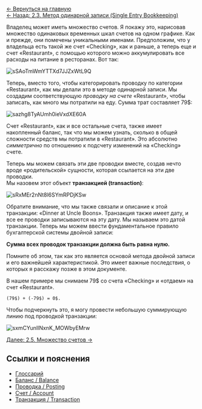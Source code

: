 [← Вернуться на главную](https://github.com/aroundblacksneverrelax/publictranslations/wiki/%D0%9C%D0%B5%D1%82%D0%BE%D0%B4-%D0%B4%D0%B2%D0%BE%D0%B9%D0%BD%D0%BE%D0%B9-%D0%B7%D0%B0%D0%BF%D0%B8%D1%81%D0%B8-(The-Double-Entry-Counting-Method),-%D0%9C%D0%B0%D1%80%D1%82%D0%B8%D0%BD-%D0%91%D0%BB%D0%B5)
<br>[← Назад: 2.3. Метод одинарной записи (Single Entry Bookkeeping)](https://github.com/aroundblacksneverrelax/publictranslations/wiki/2.3.-%D0%9C%D0%B5%D1%82%D0%BE%D0%B4-%D0%B4%D0%B2%D0%BE%D0%B9%D0%BD%D0%BE%D0%B9-%D0%B7%D0%B0%D0%BF%D0%B8%D1%81%D0%B8,-%D0%BE%D1%81%D0%BD%D0%BE%D0%B2%D1%8B-%D0%BC%D0%B5%D1%82%D0%BE%D0%B4%D0%B0-%D0%B4%D0%B2%D0%BE%D0%B9%D0%BD%D0%BE%D0%B9-%D0%B7%D0%B0%D0%BF%D0%B8%D1%81%D0%B8,-%D0%9C%D0%B5%D1%82%D0%BE%D0%B4-%D0%BE%D0%B4%D0%B8%D0%BD%D0%B0%D1%80%D0%BD%D0%BE%D0%B9-%D0%B7%D0%B0%D0%BF%D0%B8%D1%81%D0%B8-(Single-Entry-Bookkeeping))

Владелец может иметь множество счетов. Я покажу это, нарисовав множество одинаковых временных шкал счетов на одном графике. Как и прежде, они помечены уникальными именами. Предположим, что у владельца есть такой же счет «Checking», как и раньше, а теперь еще и счет «Restaurant», с помощью которого можно аккумулировать все расходы на питание в ресторанах. Вот так:

![sSAoTmWmYTTXd7JJZxWtL9Q](https://user-images.githubusercontent.com/14002721/80749773-a8352380-8b2f-11ea-8cea-3e0bb265b21d.png)

Теперь, вместо того, чтобы категорировать проводку по категории «Restaurant», как мы делали это в методе одинарной записи. Мы создадим соответствующую _проводку на счете_ «Restaurant», чтобы записать, как много мы потратили на еду. Сумма трат составляет 79$:

![sazhg8TyAUmh0ieVxdXE60A](https://user-images.githubusercontent.com/14002721/80750419-b8013780-8b30-11ea-9868-84753940a1f5.png)

Счет «Restaurant», как и все остальные счета, также имеет накопленный баланс, так что мы можем узнать, сколько в общей сложности средств мы потратили в «Restaurant». Это абсолютно _симметрично_ по отношению к подсчету изменений на «Checking» счете.

Теперь мы можем связать эти две проводки вместе, создав нечто вроде «родительской» сущности, которая ссылается на эти две проводки. <br> Мы назовем этот объект **транзакцией (transaction)**:

![sRxMEr2nNt8l6SYmRPDjKSw](https://user-images.githubusercontent.com/14002721/80751489-90ab6a00-8b32-11ea-9a12-95248743ec99.png)

Обратите внимание, что мы также связали и описание к этой транзакции: «Dinner at Uncle Boons». Транзакция также имеет дату, и все ее проводки записываются на эту дату. Мы называем это датой транзакции. Теперь мы можем ввести фундаментальное правило бухгалтерской системы двойной записи: 

**Сумма всех проводок транзакции должна быть равна нулю.**

Помните об этом, так как это является основой метода двойной записи и его важнейшей характеристикой. Это имеет важные последствия, о которых я расскажу позже в этом документе.

В нашем примере мы снимаем 79$ со счета «Checking» и «отдаем» на счет «Restaurant». 

`(79$) + (-79$) = 0$.`

Чтобы подчеркнуть это, я могу провести небольшую суммирующую линию под проводкой транзакции:

![sxmCYunIlNxnK_MOWbyEMrw](https://user-images.githubusercontent.com/14002721/80752219-d0268600-8b33-11ea-8585-6421db39f571.png)

[Далее: 2.5. Множество счетов →](https://github.com/aroundblacksneverrelax/publictranslations/wiki/2.5.-%D0%9C%D0%B5%D1%82%D0%BE%D0%B4-%D0%B4%D0%B2%D0%BE%D0%B9%D0%BD%D0%BE%D0%B9-%D0%B7%D0%B0%D0%BF%D0%B8%D1%81%D0%B8,-%D0%9E%D1%81%D0%BD%D0%BE%D0%B2%D1%8B-%D0%BC%D0%B5%D1%82%D0%BE%D0%B4%D0%B0-%D0%B4%D0%B2%D0%BE%D0%B9%D0%BD%D0%BE%D0%B9-%D0%B7%D0%B0%D0%BF%D0%B8%D1%81%D0%B8,-%D0%9C%D0%BD%D0%BE%D0%B6%D0%B5%D1%81%D1%82%D0%B2%D0%BE-%D1%81%D1%87%D0%B5%D1%82%D0%BE%D0%B2)

## Ссылки и пояснения
- [Глоссарий](https://github.com/aroundblacksneverrelax/publictranslations/wiki/0.-%D0%9C%D0%B5%D1%82%D0%BE%D0%B4-%D0%B4%D0%B2%D0%BE%D0%B9%D0%BD%D0%BE%D0%B9-%D0%B7%D0%B0%D0%BF%D0%B8%D1%81%D0%B8,-%D0%93%D0%BB%D0%BE%D1%81%D1%81%D0%B0%D1%80%D0%B8%D0%B9)
- [Баланс / Balance](https://ru.wikipedia.org/wiki/%D0%91%D1%83%D1%85%D0%B3%D0%B0%D0%BB%D1%82%D0%B5%D1%80%D1%81%D0%BA%D0%B8%D0%B9_%D0%B1%D0%B0%D0%BB%D0%B0%D0%BD%D1%81)
- [Проводка / Posting](https://ru.wikipedia.org/wiki/%D0%9F%D1%80%D0%BE%D0%B2%D0%BE%D0%B4%D0%BA%D0%B0_(%D0%B1%D1%83%D1%85%D0%B3%D0%B0%D0%BB%D1%82%D0%B5%D1%80%D0%B8%D1%8F))
- [Счет / Account](https://ru.wikipedia.org/wiki/%D0%91%D1%83%D1%85%D0%B3%D0%B0%D0%BB%D1%82%D0%B5%D1%80%D1%81%D0%BA%D0%B8%D0%B9_%D1%81%D1%87%D1%91%D1%82)
- [Транзакция / Transaction](https://ru.wikipedia.org/wiki/%D0%91%D0%B0%D0%BD%D0%BA%D0%BE%D0%B2%D1%81%D0%BA%D0%B0%D1%8F_%D1%82%D1%80%D0%B0%D0%BD%D0%B7%D0%B0%D0%BA%D1%86%D0%B8%D1%8F)
